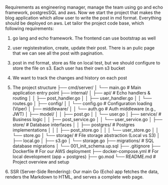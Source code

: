 
Requirements
as engineering manager, manage the team using go and echo framework, postgresSQL and aws. Now we start the project that makes the blog application which allow user to write the post in md format. Everything should be deployed on aws. Let tailor the project code base, which following requirements:

1. go lang and echo framework. The frontend can use bootstrap as well

2. user registestration, create, update their post. There is an pulic page that we can see all the post with pagination. 

3. post in md format, store as file on local test, but we should configure to store the file on s3. Each user has their own s3 bucket

4. We want to track the changes and history on each post

5. The project structure
├── cmd/server/
│   └── main.go                 # Main application entry point
├── internal/
│   ├── api/                    # Echo handlers & routing
│   │   ├── post_handler.go
│   │   ├── user_handler.go
│   │   └── routes.go
│   ├── config/
│   │   └── config.go             # Configuration loading (Viper)
│   ├── middleware/
│   │   └── auth.go               # Auth middleware (e.g., JWT)
│   ├── model/
│   │   ├── post.go
│   │   └── user.go
│   ├── service/                # Business logic
│   │   ├── post_service.go
│   │   └── user_service.go
│   ├── store/                  # Database interfaces
│   │   ├── postgres/           # Postgres implementations
│   │   │   ├── post_store.go
│   │   │   └── user_store.go
│   │   └── store.go
│   └── storage/                # File storage abstraction (Local vs S3)
│       ├── local.go
│       ├── s3.go
│       └── storage.go
├── migrations/                 # SQL database migrations
│   └── 001_init_schema.up.sql
├── .gitignore
├── Dockerfile                  # For our AWS deployment
├── docker-compose.yml          # For local development (app + postgres)
├── go.mod
└── README.md                   # Project overview and setup

6. SSR (Server-Side Rendering): Our main Go (Echo) app fetches the data, renders the Markdown to HTML, and serves a complete web page.
